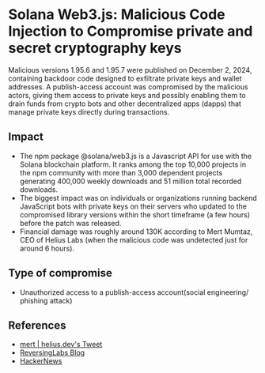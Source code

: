 # Solana Web3.js: Malicious Code Injection to Compromise private and secret cryptography keys

Malicious versions 1.95.6 and 1.95.7 were published on December 2, 2024,
containing backdoor code designed to exfiltrate private keys and wallet
addresses. A publish-access account was compromised by the malicious actors,
giving them access to private keys and possibly enabling them to drain funds
from crypto bots and other decentralized apps (dapps) that manage private keys
directly during transactions.

## Impact

- The npm package @solana/web3.js is a Javascript API for use with the Solana
  blockchain platform. It ranks among the top 10,000 projects in the npm
  community with more than 3,000 dependent projects generating 400,000 weekly
  downloads and 51 million total recorded downloads.
- The biggest impact was on individuals or organizations running backend
  JavaScript bots with private keys on their servers who updated to the
  compromised library versions within the short timeframe (a few hours) before
  the patch was released.
- Financial damage was roughly around 130K according to Mert Mumtaz, CEO of
  Helius Labs (when the malicious code was undetected just for around 6 hours).

## Type of compromise

- Unauthorized access to a publish-access account(social engineering/ phishing
  attack)

## References

- [mert | helius.dev's Tweet](https://x.com/0xMert_/status/1864069157257613719)
- [ReversingLabs Blog](https://www.reversinglabs.com/blog/malware-found-in-solana-npm-library-with-50m-downloads)
- [HackerNews](https://thehackernews.com/2024/12/researchers-uncover-backdoor-in-solanas.html)
